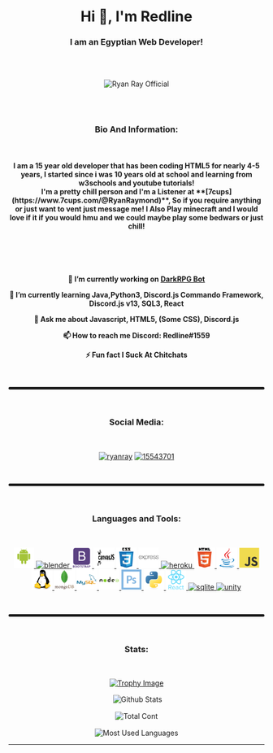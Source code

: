 <h1 align="center">Hi 👋, I'm Redline</h1>
<h3 align="center">I am an Egyptian Web Developer!</h3> <br> <br>
<p align="center"> <img src="https://komarev.com/ghpvc/?username=ryan-ray-official&label=Profile%20views&color=0e75b6&style=flat" alt="Ryan Ray Official" /> </p>
<br />
<br />

<h3 align="center">Bio And Information:</h3>
<br>
<h4 align="center">
I am a 15 year old developer that has been coding HTML5 for nearly 4-5 years, I started since i was 10 years old at school and learning from w3schools and youtube tutorials!<br>
 I'm a pretty chill person and I'm a Listener at **[7cups](https://www.7cups.com/@RyanRaymond)**, So if you require anything or just want to vent just message me! I Also Play minecraft and I would love if it if you would hmu and we could maybe play some bedwars or just chill!
</h4>
<br />
<h4 align="center">
<br>

 🔭 I’m currently working on **[DarkRPG Bot](https://discord.gg/qzwbvHudvA)**

 🌱 I’m currently learning **Java,Python3, Discord.js Commando Framework, Discord.js v13, SQL3, React**

 💬 Ask me about **Javascript, HTML5, (Some CSS), Discord.js**

 📫 How to reach me **Discord: Redline#1559**

 ⚡ Fun fact **I Suck At Chitchats**
</h4>

<br>
<hr style="border-radius: 40px; border: 2px solid;">
<br>

<h3 align="center">Social Media:</h3> <br>
<p align="center">
<a href="https://dev.to/ryanray" target="blank"><img align="center" src="https://cdn.jsdelivr.net/npm/simple-icons@3.0.1/icons/dev-dot-to.svg" alt="ryanray" height="30" width="40" /></a>
<a href="https://stackoverflow.com/users/15543701" target="blank"><img align="center" src="https://raw.githubusercontent.com/rahuldkjain/github-profile-readme-generator/master/src/images/icons/Social/stack-overflow.svg" alt="15543701" height="30" width="40" /></a>
</p>

<br>
<hr style="border-radius: 40px; border: 2px solid;">
<br>

<h3 align="center">Languages and Tools:</h3><br>
<p align="center"> <a href="https://developer.android.com" target="_blank"> <img src="https://raw.githubusercontent.com/devicons/devicon/master/icons/android/android-original-wordmark.svg" alt="android" width="40" height="40"/> </a> <a href="https://www.blender.org/" target="_blank"> <img src="https://download.blender.org/branding/community/blender_community_badge_white.svg" alt="blender" width="40" height="40"/> </a> <a href="https://getbootstrap.com" target="_blank"> <img src="https://raw.githubusercontent.com/devicons/devicon/master/icons/bootstrap/bootstrap-plain-wordmark.svg" alt="bootstrap" width="40" height="40"/> </a> <a href="https://canvasjs.com" target="_blank"> <img src="https://raw.githubusercontent.com/Hardik0307/Hardik0307/master/assets/canvasjs-charts.svg" alt="canvasjs" width="40" height="40"/> </a> <a href="https://www.w3schools.com/css/" target="_blank"> <img src="https://raw.githubusercontent.com/devicons/devicon/master/icons/css3/css3-original-wordmark.svg" alt="css3" width="40" height="40"/> </a> <a href="https://expressjs.com" target="_blank"> <img src="https://raw.githubusercontent.com/devicons/devicon/master/icons/express/express-original-wordmark.svg" alt="express" width="40" height="40"/> </a> <a href="https://heroku.com" target="_blank"> <img src="https://www.vectorlogo.zone/logos/heroku/heroku-icon.svg" alt="heroku" width="40" height="40"/> </a> <a href="https://www.w3.org/html/" target="_blank"> <img src="https://raw.githubusercontent.com/devicons/devicon/master/icons/html5/html5-original-wordmark.svg" alt="html5" width="40" height="40"/> </a> <a href="https://www.java.com" target="_blank"> <img src="https://raw.githubusercontent.com/devicons/devicon/master/icons/java/java-original.svg" alt="java" width="40" height="40"/> </a> <a href="https://developer.mozilla.org/en-US/docs/Web/JavaScript" target="_blank"> <img src="https://raw.githubusercontent.com/devicons/devicon/master/icons/javascript/javascript-original.svg" alt="javascript" width="40" height="40"/> </a> <a href="https://www.linux.org/" target="_blank"> <img src="https://raw.githubusercontent.com/devicons/devicon/master/icons/linux/linux-original.svg" alt="linux" width="40" height="40"/> </a> <a href="https://www.mongodb.com/" target="_blank"> <img src="https://raw.githubusercontent.com/devicons/devicon/master/icons/mongodb/mongodb-original-wordmark.svg" alt="mongodb" width="40" height="40"/> </a> <a href="https://www.mysql.com/" target="_blank"> <img src="https://raw.githubusercontent.com/devicons/devicon/master/icons/mysql/mysql-original-wordmark.svg" alt="mysql" width="40" height="40"/> </a> <a href="https://nodejs.org" target="_blank"> <img src="https://raw.githubusercontent.com/devicons/devicon/master/icons/nodejs/nodejs-original-wordmark.svg" alt="nodejs" width="40" height="40"/> </a> <a href="https://www.photoshop.com/en" target="_blank"> <img src="https://raw.githubusercontent.com/devicons/devicon/master/icons/photoshop/photoshop-line.svg" alt="photoshop" width="40" height="40"/> </a> <a href="https://www.python.org" target="_blank"> <img src="https://raw.githubusercontent.com/devicons/devicon/master/icons/python/python-original.svg" alt="python" width="40" height="40"/> </a> <a href="https://reactjs.org/" target="_blank"> <img src="https://raw.githubusercontent.com/devicons/devicon/master/icons/react/react-original-wordmark.svg" alt="react" width="40" height="40"/> </a> <a href="https://www.sqlite.org/" target="_blank"> <img src="https://www.vectorlogo.zone/logos/sqlite/sqlite-icon.svg" alt="sqlite" width="40" height="40"/> </a> <a href="https://unity.com/" target="_blank"> <img src="https://www.vectorlogo.zone/logos/unity3d/unity3d-icon.svg" alt="unity" width="40" height="40"/> </a> </p>

<br>
<hr style="border-radius: 40px; border: 2px solid;">
<br>
<h3 align="center">Stats:</h3>
<br>
<p align="center"> <a href="https://github.com/ryo-ma/github-profile-trophy"><img src="https://github-profile-trophy.vercel.app/?username=ryan-ray-official" alt="Trophy Image" /></a> </p>
<p align="center">&nbsp;<img align="center" src="https://github-readme-stats.vercel.app/api?username=ryan-ray-official&show_icons=true&locale=en" alt="Github Stats" /></p>

<p align="center"><img align="center" src="https://github-readme-streak-stats.herokuapp.com/?user=ryan-ray-official&" alt="Total Cont" /></p>


<p align="center"><img align="center" src="https://github-readme-stats.vercel.app/api/top-langs?username=ryan-ray-official&show_icons=true&locale=en&layout=compact" alt="Most Used Languages">

<br>
<hr>
<br>


